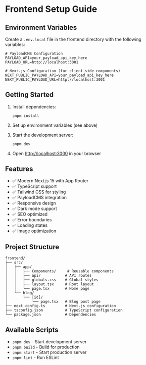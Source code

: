 # Frontend Setup Guide

## Environment Variables

Create a `.env.local` file in the frontend directory with the following variables:

```env
# PayloadCMS Configuration
PAYLOAD_API=your_payload_api_key_here
PAYLOAD_URL=http://localhost:3001

# Next.js Configuration (for client-side components)
NEXT_PUBLIC_PAYLOAD_API=your_payload_api_key_here
NEXT_PUBLIC_PAYLOAD_URL=http://localhost:3001
```

## Getting Started

1. Install dependencies:
   ```bash
   pnpm install
   ```

2. Set up environment variables (see above)

3. Start the development server:
   ```bash
   pnpm dev
   ```

4. Open [http://localhost:3000](http://localhost:3000) in your browser

## Features

- ✅ Modern Next.js 15 with App Router
- ✅ TypeScript support
- ✅ Tailwind CSS for styling
- ✅ PayloadCMS integration
- ✅ Responsive design
- ✅ Dark mode support
- ✅ SEO optimized
- ✅ Error boundaries
- ✅ Loading states
- ✅ Image optimization

## Project Structure

```
frontend/
├── src/
│   ├── app/
│   │   ├── Components/     # Reusable components
│   │   ├── api/           # API routes
│   │   ├── globals.css    # Global styles
│   │   ├── layout.tsx     # Root layout
│   │   └── page.tsx       # Home page
│   └── blog/
│       └── [id]/
│           └── page.tsx   # Blog post page
├── next.config.ts         # Next.js configuration
├── tsconfig.json          # TypeScript configuration
└── package.json           # Dependencies
```

## Available Scripts

- `pnpm dev` - Start development server
- `pnpm build` - Build for production
- `pnpm start` - Start production server
- `pnpm lint` - Run ESLint
